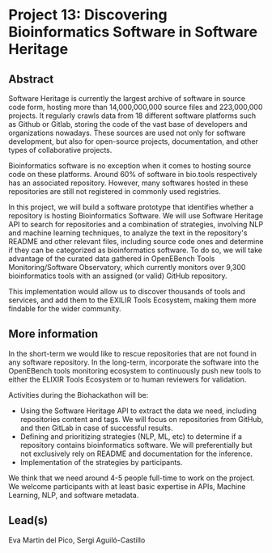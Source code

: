 # Project 13: Discovering Bioinformatics Software in Software Heritage

## Abstract

Software Heritage is currently the largest archive of software in source code form, hosting more than 14,000,000,000 source files and 223,000,000 projects. It regularly crawls data from 18 different software platforms such as Github or Gitlab, storing the code of the vast base of developers and organizations nowadays. These sources are used not only for software development, but also for open-source projects, documentation, and other types of collaborative projects. 

Bioinformatics software is no exception when it comes to hosting source code on these platforms. Around 60% of software in bio.tools respectively has an associated repository. However, many softwares hosted in these repositories are still not registered in commonly used registries.

In this project, we will build a software prototype that identifies whether a repository is hosting Bioinformatics Software. We will use Software Heritage API to search for repositories and a combination of strategies, involving NLP and machine learning techniques, to analyze the text in the repository's README and other relevant files, including source code ones and determine if they can be categorized as bioinformatics software. To do so, we will take advantage of the curated data gathered in OpenEBench Tools Monitoring/Software Observatory, which currently monitors over 9,300 bioinformatics tools with an assigned (or valid) GitHub repository.

This implementation would allow us to discover thousands of tools and services, and add them to the EXILIR Tools Ecosystem, making them more findable for the wider community.

## More information

In the short-term we would like to rescue repositories that are not found in any software repository. In the long-term, incorporate the software into the OpenEBench tools monitoring ecosystem to continuously push new tools to either the ELIXIR Tools Ecosystem or to human reviewers for validation.

Activities during the Biohackathon will be:

 * Using the Software Heritage API to extract the data we need, including repositories content and tags. We will focus on repositories from GitHub, and then GitLab in case of successful results.
 * Defining and prioritizing strategies (NLP, ML, etc) to determine if a repository contains bioinformatics software. We will preferentially but not exclusively rely on README and documentation for the inference.
 * Implementation of the strategies by participants.
   
We think that we need around 4-5 people full-time to work on the project. We welcome participants with at least basic expertise in APIs, Machine Learning, NLP, and software metadata.

## Lead(s)

Eva Martin del Pico, Sergi Aguiló-Castillo



